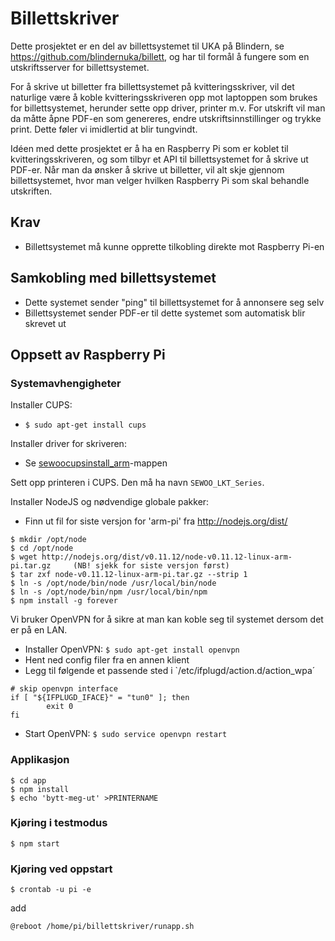 # Billettskriver

Dette prosjektet er en del av billettsystemet til UKA på Blindern, se https://github.com/blindernuka/billett,
og har til formål å fungere som en utskriftsserver for billettsystemet.

For å skrive ut billetter fra billettsystemet på kvitteringsskriver, vil det naturlige være å koble kvitteringsskriveren
opp mot laptoppen som brukes for billettsystemet, herunder sette opp driver, printer m.v. For utskrift vil man da måtte
åpne PDF-en som genereres, endre utskriftsinnstillinger og trykke print. Dette føler vi imidlertid at blir tungvindt.

Idéen med dette prosjektet er å ha en Raspberry Pi som er koblet til kvitteringsskriveren, og som tilbyr et API
til billettsystemet for å skrive ut PDF-er. Når man da ønsker å skrive ut billetter, vil alt skje gjennom
billettsystemet, hvor man velger hvilken Raspberry Pi som skal behandle utskriften.

## Krav
* Billettsystemet må kunne opprette tilkobling direkte mot Raspberry Pi-en

## Samkobling med billettsystemet
* Dette systemet sender "ping" til billettsystemet for å annonsere seg selv
* Billettsystemet sender PDF-er til dette systemet som automatisk blir skrevet ut

## Oppsett av Raspberry Pi

### Systemavhengigheter
Installer CUPS:
* `$ sudo apt-get install cups`

Installer driver for skriveren:
* Se [sewoocupsinstall_arm](sewoocupsinstall_arm)-mappen

Sett opp printeren i CUPS. Den må ha navn `SEWOO_LKT_Series`.

Installer NodeJS og nødvendige globale pakker:
* Finn ut fil for siste versjon for 'arm-pi' fra http://nodejs.org/dist/
```
$ mkdir /opt/node
$ cd /opt/node
$ wget http://nodejs.org/dist/v0.11.12/node-v0.11.12-linux-arm-pi.tar.gz     (NB! sjekk for siste versjon først)
$ tar zxf node-v0.11.12-linux-arm-pi.tar.gz --strip 1
$ ln -s /opt/node/bin/node /usr/local/bin/node
$ ln -s /opt/node/bin/npm /usr/local/bin/npm
$ npm install -g forever
```

Vi bruker OpenVPN for å sikre at man kan koble seg til systemet dersom det er på en LAN.
* Installer OpenVPN: `$ sudo apt-get install openvpn`
* Hent ned config filer fra en annen klient
* Legg til følgende et passende sted i `/etc/ifplugd/action.d/action_wpa´
```
# skip openvpn interface
if [ "${IFPLUGD_IFACE}" = "tun0" ]; then
        exit 0
fi
```
* Start OpenVPN: `$ sudo service openvpn restart`

### Applikasjon
```
$ cd app
$ npm install
$ echo 'bytt-meg-ut' >PRINTERNAME
```

### Kjøring i testmodus
```
$ npm start
```

### Kjøring ved oppstart
```
$ crontab -u pi -e
```

add

```
@reboot /home/pi/billettskriver/runapp.sh
```

